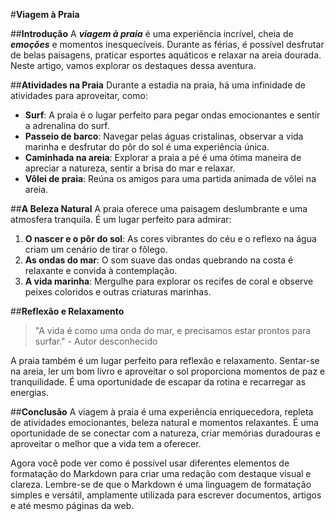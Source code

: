 #**Viagem à Praia**

##**Introdução**
A ***viagem à praia*** é uma experiência incrível, cheia de **_emoções_** e momentos inesquecíveis. Durante as férias, é possível desfrutar de belas paisagens, praticar esportes aquáticos e relaxar na areia dourada. Neste artigo, vamos explorar os destaques dessa aventura.
 
##**Atividades na Praia**
Durante a estadia na praia, há uma infinidade de atividades para aproveitar, como:
 
- **Surf**: A praia é o lugar perfeito para pegar ondas emocionantes e sentir a adrenalina do surf.
- **Passeio de barco**: Navegar pelas águas cristalinas, observar a vida marinha e desfrutar do pôr do sol é uma experiência única.
- **Caminhada na areia**: Explorar a praia a pé é uma ótima maneira de apreciar a natureza, sentir a brisa do mar e relaxar.
- **Vôlei de praia**: Reúna os amigos para uma partida animada de vôlei na areia.

##**A Beleza Natural**
A praia oferece uma paisagem deslumbrante e uma atmosfera tranquila. É um lugar perfeito para admirar:
 
1. **O nascer e o pôr do sol**: As cores vibrantes do céu e o reflexo na água criam um cenário de tirar o fôlego.
2. **As ondas do mar**: O som suave das ondas quebrando na costa é relaxante e convida à contemplação.
3. **A vida marinha**: Mergulhe para explorar os recifes de coral e observe peixes coloridos e outras criaturas marinhas.

##**Reflexão e Relaxamento**
> "A vida é como uma onda do mar, e precisamos estar prontos para surfar." - Autor desconhecido
 
A praia também é um lugar perfeito para reflexão e relaxamento. Sentar-se na areia, ler um bom livro e aproveitar o sol proporciona momentos de paz e tranquilidade. É uma oportunidade de escapar da rotina e recarregar as energias.
 
##**Conclusão**
A viagem à praia é uma experiência enriquecedora, repleta de atividades emocionantes, beleza natural e momentos relaxantes. É uma oportunidade de se conectar com a natureza, criar memórias duradouras e aproveitar o melhor que a vida tem a oferecer.
 
Agora você pode ver como é possível usar diferentes elementos de formatação do Markdown para criar uma redação com destaque visual e clareza. Lembre-se de que o Markdown é uma linguagem de formatação simples e versátil, amplamente utilizada para escrever documentos, artigos e até mesmo páginas da web.                                                                                                                                                                  